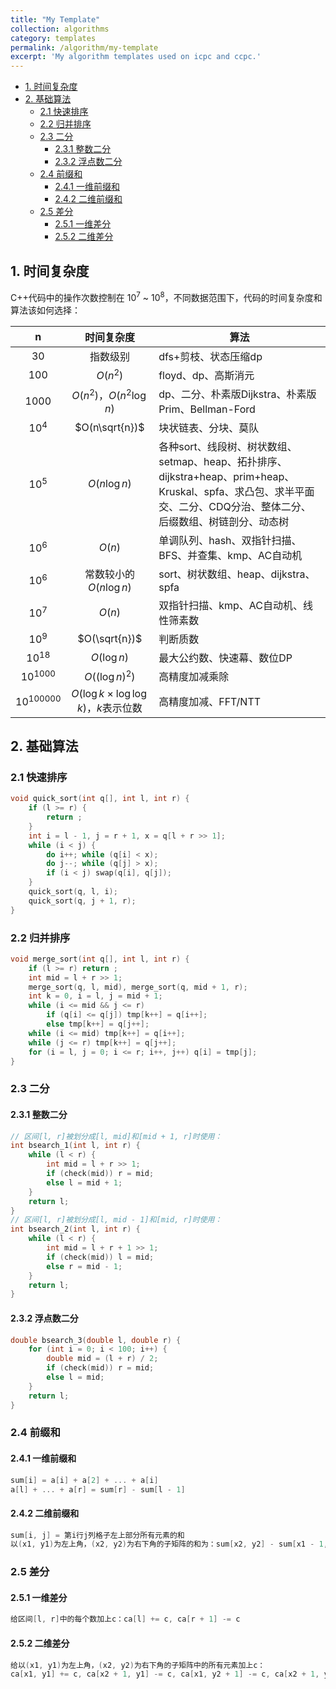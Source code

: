 ```yaml
---
title: "My Template"
collection: algorithms
category: templates
permalink: /algorithm/my-template
excerpt: 'My algorithm templates used on icpc and ccpc.'
---
```

<!-- 熟悉markdown都知道可以使用[TOC]自动生成markdown文件的标题目录，比如在typora，vscode(需要插件)等本地编辑器中，或者在CSDN等网页编辑器中，但是github却不支持[TOC]标签。

笔者目前了解到的最最最简单的莫过于VSCode中的Markdown All in One 插件了，安装后点开md文件，然后快捷键CTRL(CMD)+SHIFT+P，输入Markdown All in One: Create Table of Contents回车即可 -->

- [1. 时间复杂度](#1-时间复杂度)
- [2. 基础算法](#2-基础算法)
  - [2.1 快速排序](#21-快速排序)
  - [2.2 归并排序](#22-归并排序)
  - [2.3 二分](#23-二分)
    - [2.3.1 整数二分](#231-整数二分)
    - [2.3.2 浮点数二分](#232-浮点数二分)
  - [2.4 前缀和](#24-前缀和)
    - [2.4.1 一维前缀和](#241-一维前缀和)
    - [2.4.2 二维前缀和](#242-二维前缀和)
  - [2.5 差分](#25-差分)
    - [2.5.1 一维差分](#251-一维差分)
    - [2.5.2 二维差分](#252-二维差分)

## 1. 时间复杂度

C++代码中的操作次数控制在 $10^7$ ~ $10^8$，不同数据范围下，代码的时间复杂度和算法该如何选择：

|       n       |                   时间复杂度                   | 算法                                                                                                                                                                 |
| :-----------: | :--------------------------------------------: | -------------------------------------------------------------------------------------------------------------------------------------------------------------------- |
|     $30$      |                    指数级别                    | dfs+剪枝、状态压缩dp                                                                                                                                                 |
|     $100$     |                    $O(n^2)$                    | floyd、dp、高斯消元                                                                                                                                                  |
|    $1000$     |            $O(n^2)，O(n^2\log{n})$             | dp、二分、朴素版Dijkstra、朴素版Prim、Bellman-Ford                                                                                                                   |
|    $10^4$     |                 $O(n\sqrt{n})$                 | 块状链表、分块、莫队                                                                                                                                                 |
|    $10^5$     |                 $O(n\log{n})$                  | 各种sort、线段树、树状数组、setmap、heap、拓扑排序、dijkstra+heap、prim+heap、Kruskal、spfa、求凸包、求半平面交、二分、CDQ分治、整体二分、后缀数组、树链剖分、动态树 |
|    $10^6$     |                     $O(n)$                     | 单调队列、hash、双指针扫描、BFS、并查集、kmp、AC自动机                                                                                                               |
|    $10^6$     |            常数较小的 $O(n\log{n})$            | sort、树状数组、heap、dijkstra、spfa                                                                                                                                 |
|    $10^7$     |                     $O(n)$                     | 双指针扫描、kmp、AC自动机、线性筛素数                                                                                                                                |
|    $10^9$     |                 $O(\sqrt{n})$                  | 判断质数                                                                                                                                                             |
|   $10^{18}$   |                  $O(\log{n})$                  | 最大公约数、快速幕、数位DP                                                                                                                                           |
|  $10^{1000}$  |                $O((\log{n})^2)$                | 高精度加减乘除                                                                                                                                                       |
| $10^{100000}$ | $O(\log{k} \times \log{\log{k}})$，$k$表示位数 | 高精度加减、FFT/NTT                                                                                                                                                  |



## 2. 基础算法

### 2.1 快速排序

```c++
void quick_sort(int q[], int l, int r) {
    if (l >= r) {
        return ;
    }
    int i = l - 1, j = r + 1, x = q[l + r >> 1];
    while (i < j) {
        do i++; while (q[i] < x);
        do j--; while (q[j] > x);
        if (i < j) swap(q[i], q[j]);
    }
    quick_sort(q, l, i);
    quick_sort(q, j + 1, r);
}
```

### 2.2 归并排序

```c++
void merge_sort(int q[], int l, int r) {
    if (l >= r) return ;
    int mid = l + r >> 1;
    merge_sort(q, l, mid), merge_sort(q, mid + 1, r);
    int k = 0, i = l, j = mid + 1;
    while (i <= mid && j <= r)
        if (q[i] <= q[j]) tmp[k++] = q[i++];
        else tmp[k++] = q[j++];
    while (i <= mid) tmp[k++] = q[i++];
    while (j <= r) tmp[k++] = q[j++];
    for (i = l, j = 0; i <= r; i++, j++) q[i] = tmp[j];
}
```

### 2.3 二分

#### 2.3.1 整数二分

```c++
// 区间[l, r]被划分成[l, mid]和[mid + 1, r]时使用：
int bsearch_1(int l, int r) {
    while (l < r) {
        int mid = l + r >> 1;
        if (check(mid)) r = mid;
        else l = mid + 1;
    }
    return l;
}
// 区间[l, r]被划分成[l, mid - 1]和[mid, r]时使用：
int bsearch_2(int l, int r) {
    while (l < r) {
        int mid = l + r + 1 >> 1;
        if (check(mid)) l = mid;
        else r = mid - 1;
    }
    return l;
}
```

#### 2.3.2 浮点数二分

```c++
double bsearch_3(double l, double r) {
    for (int i = 0; i < 100; i++) {
        double mid = (l + r) / 2;
        if (check(mid)) r = mid;
        else l = mid;
    }
    return l;
}
```

### 2.4 前缀和

#### 2.4.1 一维前缀和

```c++
sum[i] = a[i] + a[2] + ... + a[i]
a[l] + ... + a[r] = sum[r] - sum[l - 1]
```

#### 2.4.2 二维前缀和

```c++
sum[i, j] = 第i行j列格子左上部分所有元素的和
以(x1, y1)为左上角，(x2, y2)为右下角的子矩阵的和为：sum[x2, y2] - sum[x1 - 1, y2] - sum[x2, y1 - 1] + sum[x1 - 1, y1 - 1]
```

### 2.5 差分

#### 2.5.1 一维差分
```c++
给区间[l, r]中的每个数加上c：ca[l] += c, ca[r + 1] -= c
```

#### 2.5.2 二维差分
```c++
给以(x1, y1)为左上角，(x2, y2)为右下角的子矩阵中的所有元素加上c：
ca[x1, y1] += c, ca[x2 + 1, y1] -= c, ca[x1, y2 + 1] -= c, ca[x2 + 1, y2 + 1] += c
```

